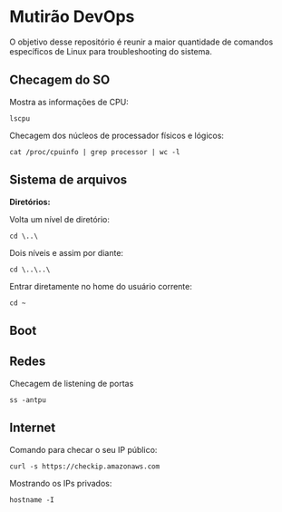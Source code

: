 
#  Mutirão DevOps

 
O objetivo desse repositório é reunir a maior quantidade de comandos específicos de Linux para troubleshooting do sistema.

##  Checagem do SO

Mostra as informações de CPU:

    lscpu

Checagem dos núcleos de processador físicos e lógicos:

    cat /proc/cpuinfo | grep processor | wc -l




##  Sistema de arquivos

**Diretórios:**

Volta um nível de diretório:

  

    cd \..\

  

Dois níveis e assim por diante:

  

    cd \..\..\

  

Entrar diretamente no home do usuário corrente:

  

    cd ~

  

##  Boot

  

##  Redes
Checagem de listening de portas

    ss -antpu

##  Internet


Comando para checar o seu IP público:
  
    curl -s https://checkip.amazonaws.com

  
Mostrando os IPs privados:

    hostname -I
